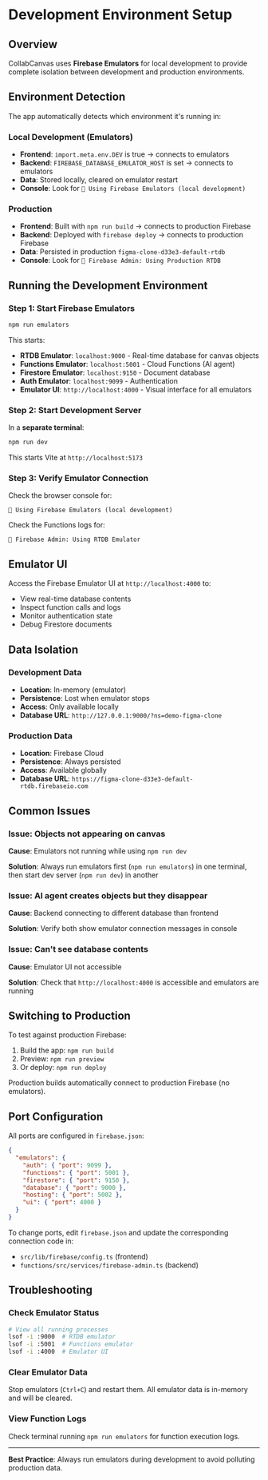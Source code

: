 # Development Environment Setup

## Overview

CollabCanvas uses **Firebase Emulators** for local development to provide complete isolation between development and production environments.

## Environment Detection

The app automatically detects which environment it's running in:

### Local Development (Emulators)
- **Frontend**: `import.meta.env.DEV` is true → connects to emulators
- **Backend**: `FIREBASE_DATABASE_EMULATOR_HOST` is set → connects to emulators
- **Data**: Stored locally, cleared on emulator restart
- **Console**: Look for `🔧 Using Firebase Emulators (local development)`

### Production
- **Frontend**: Built with `npm run build` → connects to production Firebase
- **Backend**: Deployed with `firebase deploy` → connects to production Firebase
- **Data**: Persisted in production `figma-clone-d33e3-default-rtdb`
- **Console**: Look for `🚀 Firebase Admin: Using Production RTDB`

## Running the Development Environment

### Step 1: Start Firebase Emulators

```bash
npm run emulators
```

This starts:
- **RTDB Emulator**: `localhost:9000` - Real-time database for canvas objects
- **Functions Emulator**: `localhost:5001` - Cloud Functions (AI agent)
- **Firestore Emulator**: `localhost:9150` - Document database
- **Auth Emulator**: `localhost:9099` - Authentication
- **Emulator UI**: `http://localhost:4000` - Visual interface for all emulators

### Step 2: Start Development Server

In a **separate terminal**:

```bash
npm run dev
```

This starts Vite at `http://localhost:5173`

### Step 3: Verify Emulator Connection

Check the browser console for:
```
🔧 Using Firebase Emulators (local development)
```

Check the Functions logs for:
```
🔧 Firebase Admin: Using RTDB Emulator
```

## Emulator UI

Access the Firebase Emulator UI at `http://localhost:4000` to:
- View real-time database contents
- Inspect function calls and logs
- Monitor authentication state
- Debug Firestore documents

## Data Isolation

### Development Data
- **Location**: In-memory (emulator)
- **Persistence**: Lost when emulator stops
- **Access**: Only available locally
- **Database URL**: `http://127.0.0.1:9000/?ns=demo-figma-clone`

### Production Data
- **Location**: Firebase Cloud
- **Persistence**: Always persisted
- **Access**: Available globally
- **Database URL**: `https://figma-clone-d33e3-default-rtdb.firebaseio.com`

## Common Issues

### Issue: Objects not appearing on canvas

**Cause**: Emulators not running while using `npm run dev`

**Solution**: Always run emulators first (`npm run emulators`) in one terminal, then start dev server (`npm run dev`) in another

### Issue: AI agent creates objects but they disappear

**Cause**: Backend connecting to different database than frontend

**Solution**: Verify both show emulator connection messages in console

### Issue: Can't see database contents

**Cause**: Emulator UI not accessible

**Solution**: Check that `http://localhost:4000` is accessible and emulators are running

## Switching to Production

To test against production Firebase:

1. Build the app: `npm run build`
2. Preview: `npm run preview`
3. Or deploy: `npm run deploy`

Production builds automatically connect to production Firebase (no emulators).

## Port Configuration

All ports are configured in `firebase.json`:

```json
{
  "emulators": {
    "auth": { "port": 9099 },
    "functions": { "port": 5001 },
    "firestore": { "port": 9150 },
    "database": { "port": 9000 },
    "hosting": { "port": 5002 },
    "ui": { "port": 4000 }
  }
}
```

To change ports, edit `firebase.json` and update the corresponding connection code in:
- `src/lib/firebase/config.ts` (frontend)
- `functions/src/services/firebase-admin.ts` (backend)

## Troubleshooting

### Check Emulator Status
```bash
# View all running processes
lsof -i :9000  # RTDB emulator
lsof -i :5001  # Functions emulator
lsof -i :4000  # Emulator UI
```

### Clear Emulator Data
Stop emulators (`Ctrl+C`) and restart them. All emulator data is in-memory and will be cleared.

### View Function Logs
Check terminal running `npm run emulators` for function execution logs.

---

**Best Practice**: Always run emulators during development to avoid polluting production data.
